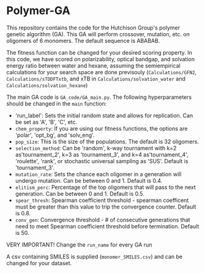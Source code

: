 # Polymer-GA

This repository contains the code for the Hutchison Group's polymer genetic algorithm (GA). This GA will perform crossover, mutation, etc. on oligomers of 6 monomers. The default sequence is ABABAB. 

The fitness function can be changed for your desired scoring property. In this code, we have scored on polarizability, optical bandgap, and solvation energy ratio between water and hexane, assuming the semiempirical calculations for your search space are done previsouly (`Calculations/GFN2`, `Calculations/sTDDFTxtb`, and xTB in `Calculations/solvation_water` and `Calculations/solvation_hexane`)

The main GA code is `GA_code/GA_main.py`. The following hyperparameters should be changed in the `main` function:

- 'run_label': Sets the initial random state and allows for replication. Can be set as 'A', 'B', 'C', etc.
- `chem_property`: If you are using our fitness functions, the options are 'polar', 'opt_bg', and 'solv_eng'.
- `pop_size`: This is the size of the populations. The default is 32 oligomers.
- `selection_method`: Can be 'random', k-way tournament with k=2 as'tournament_2', k=3 as 'tournament_3', and k=4 as'tournament_4', 'roulette', 'rank', or stochastic universal sampling as 'SUS'. Default is 'tournament_3'.
- `mutation_rate`: Sets the chance each oligomer in a generation will undergo mutation. Can be between 0 and 1. Default is 0.4.
- `elitism_perc`: Percentage of the top oligomers that will pass to the next generation. Can be between 0 and 1. Default is 0.5.
- `spear_thresh`: Spearman coefficient threshold - spearman coefficent must be greater than this value to trip the convergence counter. Default is 0.8.
- `conv_gen`: Convergence threshold - # of consecutive generations that need to meet Spearman coefficient threshold before termination. Default is 50.

VERY IMPORTANT! Change the `run_name` for every GA run


A csv containing SMILES is supplied (`monomer_SMILES.csv`) and can be changed for your dataset.
